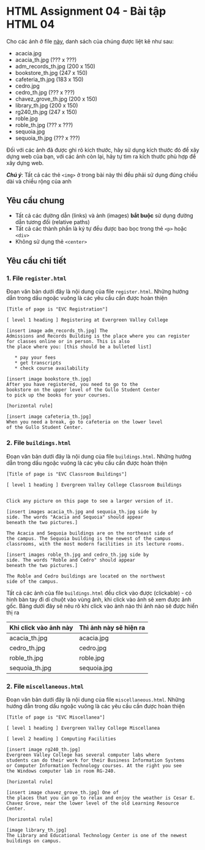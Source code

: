 # HTML Assignment 04 - Bài tập HTML 04

Cho các ảnh ở file [này](./archives/allpics.zip), danh sách của chúng được liệt kê như sau:

- acacia.jpg
- acacia_th.jpg (??? x ???)
- adm_records_th.jpg (200 x 150)
- bookstore_th.jpg (247 x 150)
- cafeteria_th.jpg (183 x 150)
- cedro.jpg
- cedro_th.jpg (??? x ???)
- chavez_grove_th.jpg (200 x 150)
- library_th.jpg (200 x 150)
- rg240_th.jpg (247 x 150)
- roble.jpg
- roble_th.jpg (??? x ???)
- sequoia.jpg
- sequoia_th.jpg (??? x ???)

Đối với các ảnh đã được ghi rõ kích thước, hãy sử dụng kích thước đó để xây dựng web của bạn, với các ảnh còn lại, hãy tự tìm ra kích thước phù hợp để xây dựng web.

***Chú ý***: Tất cả các thẻ `<img>` ở trong bài này thì đều phải sử dụng đúng chiều dài và chiều rộng của anh

## Yêu cầu chung

- Tất cả các đường dẫn (links) và ảnh (images) **bắt buộc** sử dụng đường dẫn tương đối (relative paths)
- Tất cả các thành phần là ký tự đều được bao bọc trong thẻ `<p>` hoặc `<div>`
- Không sử dụng thẻ `<center>`

## Yêu cầu chi tiết

### 1. File `register.html`

Đoạn văn bản dưới đây là nội dung của file `register.html`. Những hướng dẫn trong dấu ngoặc vuông là các yêu cầu cần được hoàn thiện
```
[Title of page is "EVC Registration"]

[ level 1 heading ] Registering at Evergreen Valley College

[insert image adm_records_th.jpg] The
Admissions and Records Building is the place where you can register
for classes online or in person. This is also
the place where you: [this should be a bulleted list]

   * pay your fees
   * get transcripts
   * check course availability

[insert image bookstore_th.jpg]
After you have registered, you need to go to the
bookstore on the upper level of the Gullo Student Center
to pick up the books for your courses.

[horizontal rule]

[insert image cafeteria_th.jpg]
When you need a break, go to cafeteria on the lower level
of the Gullo Student Center.
```

### 2. File `buildings.html`

Đoạn văn bản dưới đây là nội dung của file `buildings.html`. Những hướng dẫn trong dấu ngoặc vuông là các yêu cầu cần được hoàn thiện
```
[Title of page is "EVC Classroom Buildings"]

[ level 1 heading ] Evergreen Valley College Classroom Buildings


Click any picture on this page to see a larger version of it.

[insert images acacia_th.jpg and sequoia_th.jpg side by
side. The words "Acacia and Sequoia" should appear
beneath the two pictures.]

The Acacia and Sequoia buildings are on the northeast side of
the campus. The Sequoia building is the newest of the campus
classrooms, with the most modern facilities in its lecture rooms.

[insert images roble_th.jpg and cedro_th.jpg side by
side. The words "Roble and Cedro" should appear
beneath the two pictures.]

The Roble and Cedro buildings are located on the northwest
side of the campus.
```

Tất cả các ảnh của file `buildings.html` đều click vào được (clickable) - có hình bàn tay đi di chuột vào vùng ảnh, khi click vào ảnh sẽ xem được ảnh gốc. Bảng dưới đây sẽ nêu rõ khi click vào ảnh nào thì ảnh nào sẽ được hiển thị ra

| Khi click vào ảnh này |Thì ảnh này sẽ hiện ra |
|---	|---	|
| acacia_th.jpg | acacia.jpg |
| cedro_th.jpg | cedro.jpg |
| roble_th.jpg | roble.jpg |
| sequoia_th.jpg | sequoia.jpg |


### 2. File `miscellaneous.html`

Đoạn văn bản dưới đây là nội dung của file `miscellaneous.html`. Những hướng dẫn trong dấu ngoặc vuông là các yêu cầu cần được hoàn thiện

```
[Title of page is "EVC Miscellanea"]

[ level 1 heading ] Evergreen Valley College Miscellanea

[ level 2 heading ] Computing Facilities

[insert image rg240_th.jpg]
Evergreen Valley College has several computer labs where
students can do their work for their Business Information Systems
or Computer Information Technology courses. At the right you see
the Windows computer lab in room RG-240.

[horizontal rule]

[insert image chavez_grove_th.jpg] One of
the places that you can go to relax and enjoy the weather is Cesar E.
Chavez Grove, near the lower level of the old Learning Resource Center.

[horizontal rule]

[image library_th.jpg]
The Library and Educational Technology Center is one of the newest
buildings on campus.
```
